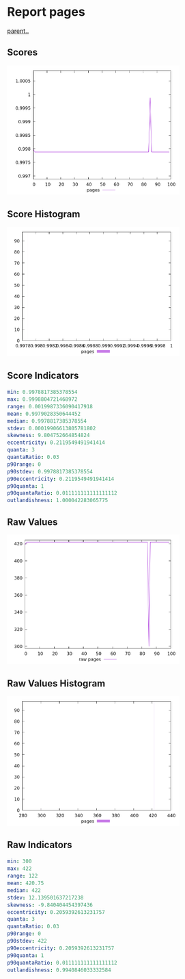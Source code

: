 # Report pages

[parent..](./..)  


## Scores

![score](./score.png)  

## Score Histogram

![hist](./hist.png)  

## Score Indicators

```yaml
min: 0.9978817385378554
max: 0.9998804721468972
range: 0.0019987336090417918
mean: 0.9979028350644452
median: 0.9978817385378554
stdev: 0.00019906613805781802
skewness: 9.804752664854824
eccentricity: 0.2119549491941414
quanta: 3
quantaRatio: 0.03
p90range: 0
p90stdev: 0.9978817385378554
p90eccentricity: 0.2119549491941414
p90quanta: 1
p90quantaRatio: 0.011111111111111112
outlandishness: 1.000042283065775

```

## Raw Values

![raw](./raw.png)  

## Raw Values Histogram

![raw hist](./raw_hist.png)  

## Raw Indicators

```yaml
min: 300
max: 422
range: 122
mean: 420.75
median: 422
stdev: 12.139501637217238
skewness: -9.840404454397436
eccentricity: 0.2059392613231757
quanta: 3
quantaRatio: 0.03
p90range: 0
p90stdev: 422
p90eccentricity: 0.2059392613231757
p90quanta: 1
p90quantaRatio: 0.011111111111111112
outlandishness: 0.9940846033332584

```

<style>
  img {
    max-width: 80%;
  }
</style>
      

